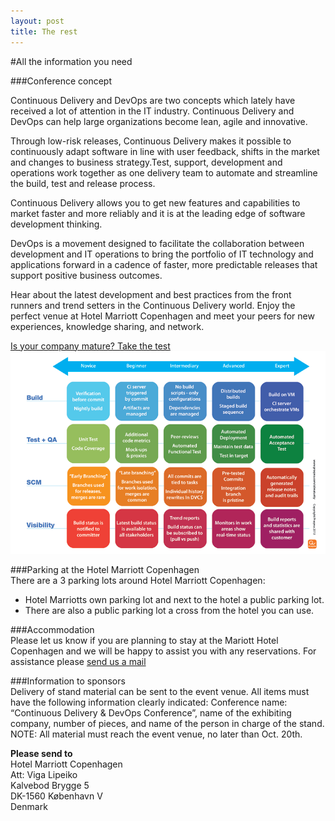 ```yaml
---
layout: post
title: The rest
---
```

#All the information you need


###Conference concept<br/>

Continuous Delivery and DevOps are two concepts which lately have received a lot of attention in the IT industry.
Continuous Delivery and DevOps can help large organizations become lean, agile and innovative.

Through low-risk releases, Continuous Delivery makes it possible to continuously adapt software in line with user feedback, shifts in the market and changes to business strategy.Test, support, development and operations work together as one delivery team to automate and streamline the build, test and release process.

Continuous Delivery allows you to get new features and capabilities to market faster and more reliably and it is at the leading edge of software development thinking.

DevOps is a movement designed to facilitate the collaboration between development and IT operations to bring the portfolio of IT technology and applications forward in a cadence of faster, more predictable releases that support positive business outcomes.

Hear about the latest development and best practices from the front runners and trend setters in the Continuous Delivery world. Enjoy the perfect venue at Hotel Marriott Copenhagen and meet your peers for new experiences, knowledge sharing, and network. <br/>

<a href="http://cdmi.praqma.net/">
Is your company mature? Take the test
</a><br/>
<a href="http://cdmi.praqma.net/">
<img src="/images/maturity_model_web.png" class="stdcenter" style="width:600.">
</a><br/>

###Parking at the Hotel Marriott Copenhagen<br/>
There are a 3 parking lots around Hotel Marriott Copenhagen:

- Hotel Marriotts own parking lot and next to the hotel a public parking lot.<br/>
- There are also a public parking lot a cross from the hotel you can use.

###Accommodation<br/>
Please let us know if you are planning to stay at the Mariott Hotel Copenhagen and we will be happy to assist you with any reservations. For assistance please [send us a mail](mailto:ah@praqma.net)

###Information to sponsors<br/>
Delivery of stand material can be sent to the event venue. All items must have the following information clearly indicated: Conference name: “Continuous Delivery & DevOps Conference”, name of the exhibiting company, number of pieces, and name of the person in charge of the stand.<br/>
NOTE: All material must reach the event venue, no later than Oct. 20th.

**Please send to**<br/>
Hotel Marriott Copenhagen<br/>
Att: Viga Lipeiko<br/>
Kalvebod Brygge 5<br/>
DK-1560 København V<br/>
Denmark<br/>
